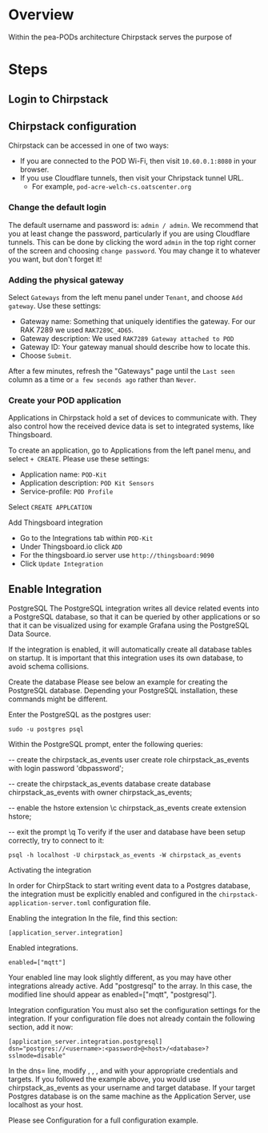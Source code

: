 # **Overview**

Within the pea-PODs architecture Chirpstack serves the purpose of 

# **Steps**

## Login to Chirpstack



## Chirpstack configuration

Chirpstack can be accessed in one of two ways:

- If you are connected to the POD Wi-Fi, then visit `10.60.0.1:8080` in your browser.
- If you use Cloudflare tunnels, then visit your Chripstack tunnel URL.
  - For example, `pod-acre-welch-cs.oatscenter.org`

### Change the default login

The default username and password is: `admin / admin`.
We recommend that you at least change the password, particularly if you are using Cloudflare tunnels.
This can be done by clicking the word `admin` in the top right corner of the screen and choosing `change password`.
You may change it to whatever you want, but don't forget it!

### Adding the physical gateway

Select `Gateways` from the left menu panel under `Tenant`, and choose `Add gateway`.
Use these settings:

- Gateway name: Something that uniquely identifies the gateway. For our RAK 7289 we used `RAK7289C_4D65`.
- Gateway description: We used `RAK7289 Gateway attached to POD`
- Gateway ID: Your gateway manual should describe how to locate this.
- Choose `Submit`.

After a few minutes, refresh the "Gateways" page until the `Last seen` column as a time or `a few seconds ago` rather than `Never`.
### Create your POD application

Applications in Chirpstack hold a set of devices to communicate with.
They also control how the received device data is set to integrated systems, like Thingsboard.

To create an application, go to Applications from the left panel menu, and select `+ CREATE`.
Please use these settings:

- Application name: `POD-Kit`
- Application description: `POD Kit Sensors`
- Service-profile: `POD Profile`

Select `CREATE APPLCATION`

Add Thingsboard integration
- Go to the Integrations tab within `POD-Kit`
- Under Thingsboard.io click `ADD`
- For the thingsboard.io server use `http://thingsboard:9090`
- Click `Update Integration` 

## Enable Integration
PostgreSQL
The PostgreSQL integration writes all device related events into a PostgreSQL database, so that it can be queried by other applications or so that it can be visualized using for example Grafana using the PostgreSQL Data Source.

If the integration is enabled, it will automatically create all database tables on startup. It is important that this integration uses its own database, to avoid schema collisions.

Create the database
Please see below an example for creating the PostgreSQL database. Depending your PostgreSQL installation, these commands might be different.

Enter the PostgreSQL as the postgres user:

    sudo -u postgres psql

Within the PostgreSQL prompt, enter the following queries:


-- create the chirpstack_as_events user
    create role chirpstack_as_events with login password 'dbpassword';

-- create the chirpstack_as_events database
    create database chirpstack_as_events with owner chirpstack_as_events;

-- enable the hstore extension
    \c chirpstack_as_events
    create extension hstore;

-- exit the prompt
    \q
To verify if the user and database have been setup correctly, try to connect to it:

    psql -h localhost -U chirpstack_as_events -W chirpstack_as_events

Activating the integration

In order for ChirpStack to start writing event data to a Postgres database, the integration must be explicitly enabled and configured in the `chirpstack-application-server.toml` configuration file.

Enabling the integration
In the file, find this section:


    [application_server.integration]

Enabled integrations.

    enabled=["mqtt"]

Your enabled line may look slightly different, as you may have other integrations already active. Add "postgresql" to the array. In this case, the modified line should appear as enabled=["mqtt", "postgresql"].

Integration configuration
You must also set the configuration settings for the integration. If your configuration file does not already contain the following section, add it now:

    [application_server.integration.postgresql]
    dsn="postgres://<username>:<password>@<host>/<database>?sslmode=disable"

In the dns= line, modify <username>, <password>, <host>, and <database> with your appropriate credentials and targets. If you followed the example above, you would use chirpstack_as_events as your username and target database. If your target Postgres database is on the same machine as the Application Server, use localhost as your host.

Please see Configuration for a full configuration example.